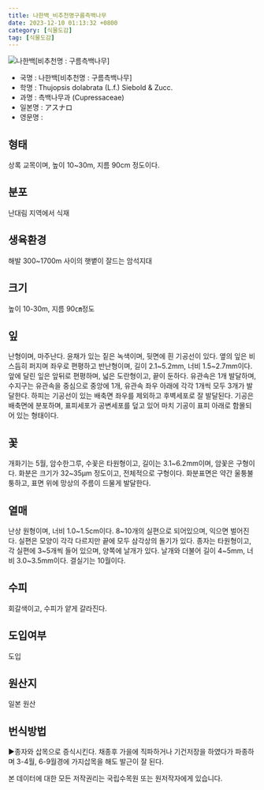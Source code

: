 ```yaml
---
title: 나한백_비추천명구름측백나무
date: 2023-12-10 01:13:32 +0800
category: [식물도감]
tag: [식물도감]
---
```




![나한백[비추천명 : 구름측백나무]](/fileUpload/plants/basic/Cupressaceae/Thujopsis/15032/15032_1_th2.JPG)
- 국명 : 나한백[비추천명 : 구름측백나무]
- 학명 : Thujopsis dolabrata (L.f.) Siebold & Zucc.
- 과명 : 측백나무과 (Cupressaceae)
- 일본명 : アスナロ
- 영문명 : 


## 형태
상록 교목이며, 높이 10~30m, 지름 90cm 정도이다.
## 분포
난대림 지역에서 식재
## 생육환경
해발 300~1700m 사이의 햇볕이 잘드는 암석지대
## 크기
높이 10-30m, 지름 90㎝정도
## 잎
난형이며, 마주난다. 윤채가 있는 짙은 녹색이며, 뒷면에 흰 기공선이 있다. 옆의 잎은 비스듬히 퍼지며 좌우로 편평하고 반난형이며, 길이 2.1~5.2mm, 너비 1.5~2.7mm이다. 앞에 달린 잎은 앞뒤로 편평하며, 넓은 도란형이고, 끝이 둔하다. 유관속은 1개 발달하며, 수지구는 유관속을 중심으로 중앙에 1개, 유관속 좌우 아래에 각각 1개씩 모두 3개가 발달한다. 하피는 기공선이 있는 배축면 좌우를 제외하고 후벽세포로 잘 발달된다. 기공은 배축면에 분포하며, 표피세포가 공변세포를 덮고 있어 마치 기공이 표피 아래로 함몰되어 있는 형태이다.
## 꽃
개화기는 5월, 암수한그루, 수꽃은 타원형이고, 길이는 3.1~6.2mm이며, 암꽃은 구형이다. 화분은 크기가 32~35μm 정도이고, 전체적으로 구형이다. 화분표면은 약간 울퉁불퉁하고, 표면 위에 망상의 주름이 드물게 발달한다.
## 열매
난상 원형이며, 너비 1.0~1.5cm이다. 8~10개의 실편으로 되어있으며, 익으면 벌어진다. 실편은 모양이 각각 다르지만 끝에 모두 삼각상의 돌기가 있다. 종자는 타원형이고, 각 실편에 3~5개씩 들어 있으며, 양쪽에 날개가 있다. 날개와 더불어 길이 4~5mm, 너비 3.0~3.5mm이다. 결실기는 10월이다.
## 수피
회갈색이고, 수피가 얕게 갈라진다.
## 도입여부
도입
## 원산지
일본 원산
## 번식방법
▶종자와 삽목으로 증식시킨다. 채종후 가을에 직파하거나 기건저장을 하였다가 파종하며 3-4월, 6-9월경에 가지삽목을 해도 발근이 잘 된다.






본 데이터에 대한 모든 저작권리는 국립수목원 또는 원저작자에게 있습니다.
